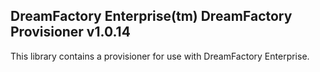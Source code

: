 ## DreamFactory Enterprise(tm) DreamFactory Provisioner v1.0.14
This library contains a provisioner for use with DreamFactory Enterprise.

